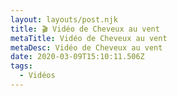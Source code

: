 ```yaml
---
layout: layouts/post.njk
title: 🎬 Vidéo de Cheveux au vent
metaTitle: Vidéo de Cheveux au vent
metaDesc: Vidéo de Cheveux au vent
date: 2020-03-09T15:10:11.506Z
tags:
  - Vidéos
---
```

<lite-youtube
  videoid="RefQJCchzOo" videotitle="Cheveux au vent" videoplay="Cheveux au vent">
</lite-youtube>